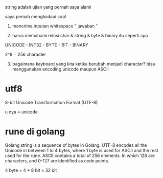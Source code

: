 string adalah ujian yang pernah saya alami

saya pernah menghadapi soal
1. menerima inputan whitespace
"    jawaban   "

2. harus memahami relasi char & string & byte & binary itu seperti apa

UNICODE - INT32 - BYTE - BIT - BINARY

2^8 = 256 character

3. bagaimana keyboard yang kita ketika berubah menjadi character?
bisa menggunakan encoding unicode maupun ASCII

# utf8
8-bit Unicode Transformation Format (UTF-8) 

u nya = unicode

# rune di golang
Golang string is a sequence of bytes in Golang. UTF-8 encodes all the Unicode in between 1 to 4 bytes, where 1 byte is used for ASCII and the rest used for the rune. ASCII contains a total of 256 elements. In which 128 are characters, and 0-127 are identified as code points.


4 byte = 4 * 8 bit = 32 bit

